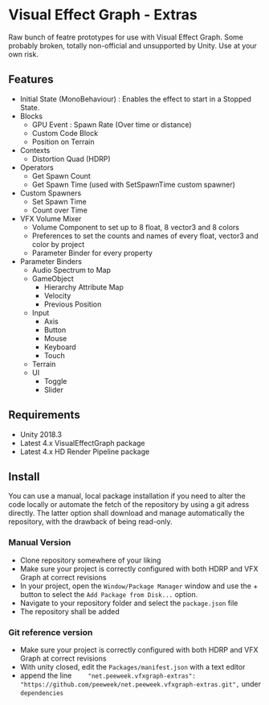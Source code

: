 # Visual Effect Graph - Extras

Raw bunch of featre prototypes for use with Visual Effect Graph. Some probably broken, totally non-official and unsupported by Unity. Use at your own risk.

## Features
* Initial State (MonoBehaviour) : Enables the effect to start in a Stopped State.
* Blocks
  * GPU Event : Spawn Rate (Over time or distance)
  * Custom Code Block
  * Position on Terrain
* Contexts
  * Distortion Quad (HDRP)
* Operators
  * Get Spawn Count
  * Get Spawn Time (used with SetSpawnTime custom spawner)
* Custom Spawners
  * Set Spawn Time
  * Count over Time
* VFX Volume Mixer
  * Volume Component to set up to 8 float, 8 vector3 and 8 colors
  * Preferences to set the counts and names of every float, vector3 and color by project
  * Parameter Binder for every property
* Parameter Binders
  * Audio Spectrum to Map
  * GameObject 
     * Hierarchy Attribute Map
     * Velocity
     * Previous Position
  * Input
     * Axis
     * Button
     * Mouse
     * Keyboard
     * Touch
  * Terrain
  * UI
    * Toggle
    * Slider

## Requirements

* Unity 2018.3
* Latest 4.x VisualEffectGraph package
* Latest 4.x HD Render Pipeline package

## Install

You can use a manual, local package installation if you need to alter the code locally or automate the fetch of the repository by using a git adress directly. The latter option shall download and manage automatically the repository, with the drawback of being read-only.

### Manual Version

* Clone repository somewhere of your liking
* Make sure your project is correctly configured with both HDRP and VFX Graph at correct revisions 
* In your project, open the `Window/Package Manager` window and use the + button to select the `Add Package from Disk...` option.
* Navigate to your repository folder and select the `package.json` file
* The repository shall be added

### Git reference version

* Make sure your project is correctly configured with both HDRP and VFX Graph at correct revisions 
* With unity closed, edit the `Packages/manifest.json` with a text editor
* append the line `    "net.peeweek.vfxgraph-extras": "https://github.com/peeweek/net.peeweek.vfxgraph-extras.git",` under `dependencies`


